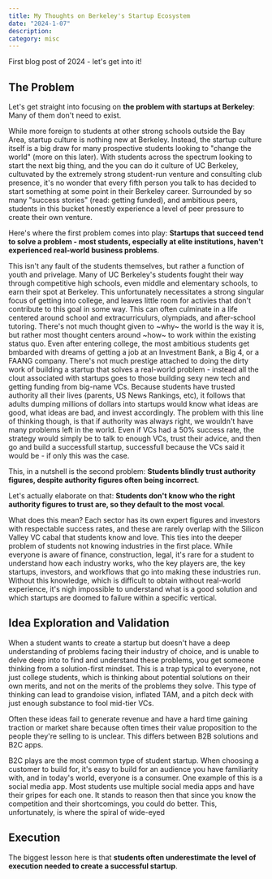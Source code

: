 ```yaml
---
title: My Thoughts on Berkeley's Startup Ecosystem
date: "2024-1-07"
description:
category: misc
---
```


First blog post of 2024 - let's get into it!

## The Problem

Let's get straight into focusing on **the problem with startups at Berkeley**: Many of them don't need to exist.

While more foreign to students at other strong schools outside the Bay Area, startup culture is nothing new at Berkeley. Instead, the startup culture itself is a big draw for many prospective students looking to "change the world" (more on this later). With students across the spectrum looking to start the next big thing, and the you can do it culture of UC Berkeley, cultuvated by the extremely strong student-run venture and consulting club presence, it's no wonder that every fifth person you talk to has decided to start something at some point in their Berkeley career. Surrounded by so many "success stories" (read: getting funded), and ambitious peers, students in this bucket honestly experience a level of peer pressure to create their own venture.

Here's where the first problem comes into play: **Startups that succeed tend to solve a problem - most students, especially at elite institutions, haven't experienced real-world business problems**.

This isn't any fault of the students themselves, but rather a function of youth and privelage. Many of UC Berkeley's students fought their way through competitive high schools, even middle and elementary schools, to earn their spot at Berkeley. This unfortunately necessitates a strong singular focus of getting into college, and leaves little room for activies that don't contribute to this goal in some way. This can often culminate in a life centered around school and extracurriculurs, olympiads, and after-school tutoring. There's not much thought given to ~why~ the world is the way it is, but rather most thought centers around ~how~ to work within the existing status quo. Even after entering college, the most ambitious students get bmbarded with dreams of getting a job at an Investment Bank, a Big 4, or a FAANG company. There's not much prestige attached to doing the dirty work of building a startup that solves a real-world problem - instead all the clout associated with startups goes to those building sexy new tech and getting funding from big-name VCs. Because students have trusted authority all their lives (parents, US News Rankings, etc), it follows that adults dumping millions of dollars into startups would know what ideas are good, what ideas are bad, and invest accordingly. The problem with this line of thinking though, is that if authority was always right, we wouldn't have many problems left in the world. Even if VCs had a 50% success rate, the strategy would simply be to talk to enough VCs, trust their advice, and then go and build a successfull startup, successfull because the VCs said it would be - if only this was the case.

This, in a nutshell is the second problem: **Students blindly trust authority figures, despite authority figures often being incorrect**.

Let's actually elaborate on that: **Students don't know who the right authority figures to trust are, so they default to the most vocal**.

What does this mean? Each sector has its own expert figures and investors with respectable success rates, and these are rarely overlap with the Silicon Valley VC cabal that students know and love. This ties into the deeper problem of students not knowing industries in the first place. While everyone is aware of finance, construction, legal, it's rare for a student to understand how each industry works, who the key players are, the key startups, investors, and workflows that go into making these industries run. Without this knowledge, which is difficult to obtain without real-world experience, it's nigh impossible to understand what is a good solution and which startups are doomed to failure within a specific vertical.

## Idea Exploration and Validation

When a student wants to create a startup but doesn't have a deep understanding of problems facing their industry of choice, and is unable to delve deep into to find and understand these problems, you get someone thinking from a solution-first mindset. This is a trap typical to everyone, not just college students, which is thinking about potential solutions on their own merits, and not on the merits of the problems they solve. This type of thinking can lead to grandoise vision, inflated TAM, and a pitch deck with just enough substance to fool mid-tier VCs.

Often these ideas fail to generate revenue and have a hard time gaining traction or market share because often times their value proposition to the people they're selling to is unclear. This differs between B2B solutions and B2C apps.

B2C plays are the most common type of student startup. When choosing a customer to build for, it's easy to build for an audience you have familiarity with, and in today's world, everyone is a consumer. One example of this is a social media app. Most students use multiple social media apps and have their gripes for each one. It stands to reason then that since you know the competition and their shortcomings, you could do better. This, unfortunately, is where the spiral of wide-eyed

## Execution

The biggest lesson here is that **students often underestimate the level of execution needed to create a successful startup**.
